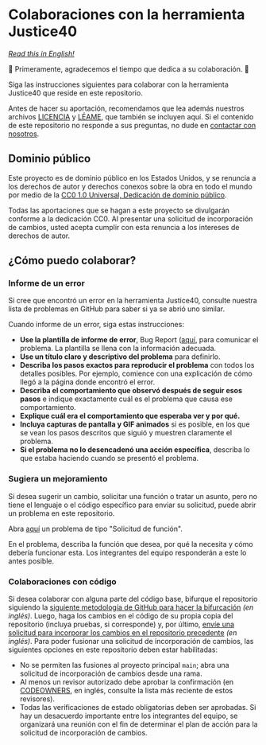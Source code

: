 # Colaboraciones con la herramienta Justice40

_[Read this in English!](CONTRIBUTING.md)_

🎉 Primeramente, agradecemos el tiempo que dedica a su colaboración. 🎉

Siga las instrucciones siguientes para colaborar con la herramienta Justice40 que reside en este repositorio.

Antes de hacer su aportación, recomendamos que lea además nuestros archivos [LICENCIA](LICENSE-es.md) y [LÉAME](README-es.md), que también se incluyen aquí. Si el contenido de este repositorio no responde a sus preguntas, no dude en [contactar con nosotros](mailto:justice40open@usds.gov).

## Dominio público

Este proyecto es de dominio público en los Estados Unidos, y se renuncia a los derechos de autor y derechos conexos sobre la obra en todo el mundo por medio de la [CC0 1.0 Universal, Dedicación de dominio público](https://creativecommons.org/publicdomain/zero/1.0/).

Todas las aportaciones que se hagan a este proyecto se divulgarán conforme a la dedicación CC0. Al presentar una solicitud de incorporación de cambios, usted acepta cumplir con esta renuncia a los intereses de derechos de autor.

## ¿Cómo puedo colaborar?

### Informe de un error

Si cree que encontró un error en la herramienta Justice40, consulte nuestra lista de problemas en GitHub para saber si ya se abrió uno similar.

Cuando informe de un error, siga estas instrucciones:

- **Use la plantilla de informe de error**, Bug Report ([aquí](https://github.com/DOI-DO/j40-cejst-2/issues/new/choose), para comunicar el problema. La plantilla se llena con la información adecuada.
- **Use un título claro y descriptivo del problema** para definirlo.
- **Describa los pasos exactos para reproducir el problema** con todos los detalles posibles. Por ejemplo, comience con una explicación de cómo llegó a la página donde encontró el error.
- **Describa el comportamiento que observó después de seguir esos pasos** e indique exactamente cuál es el problema que causa ese comportamiento.
- **Explique cuál era el comportamiento que esperaba ver y por qué.**
- **Incluya capturas de pantalla y GIF animados** si es posible, en los que se vean los pasos descritos que siguió y muestren claramente el problema.
- **Si el problema no lo desencadenó una acción específica**, describa lo que estaba haciendo cuando se presentó el problema.

### Sugiera un mejoramiento

Si desea sugerir un cambio, solicitar una función o tratar un asunto, pero no tiene el lenguaje o el código específico para enviar su solicitud, puede abrir un problema en este repositorio.

Abra [aquí](https://github.com/DOI-DO/j40-cejst-2/issues/new/choose) un problema de tipo "Solicitud de función".

En el problema, describa la función que desea, por qué la necesita y cómo debería funcionar esta. Los integrantes del equipo responderán a este lo antes posible.

### Colaboraciones con código

<!-- markdown-link-check-disable -->

Si desea colaborar con alguna parte del código base, bifurque el repositorio siguiendo la [siguiente metodología de GitHub para hacer la bifurcación](https://docs.github.com/es/get-started/quickstart/fork-a-repo) _(en inglés)_. Luego, haga los cambios en el código de su propia copia del repositorio (incluya pruebas, si corresponde) y, por último, [envíe una solicitud para incorporar los cambios en el repositorio precedente](https://docs.github.com/es/github/collaborating-with-pull-requests/proposing-changes-to-your-work-with-pull-requests/creating-a-pull-request-from-a-fork) _(en inglés)_. Para poder fusionar una solicitud de incorporación de cambios, las siguientes opciones en este repositorio deben estar habilitadas:

<!-- markdown-link-check-disable -->

- No se permiten las fusiones al proyecto principal `main`; abra una solicitud de incorporación de cambios desde una rama.
- Al menos un revisor autorizado debe aprobar la confirmación (en [CODEOWNERS](https://github.com/DOI-DO/j40-cejst-2/tree/main/.github/CODEOWNERS), en inglés, consulte la lista más reciente de estos revisores).
- Todas las verificaciones de estado obligatorias deben ser aprobadas.
  Si hay un desacuerdo importante entre los integrantes del equipo, se organizará una reunión con el fin de determinar el plan de acción para la solicitud de incorporación de cambios.
